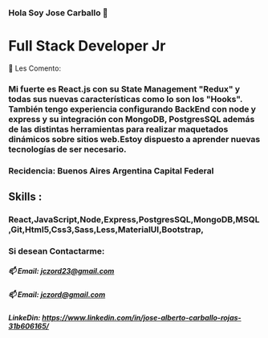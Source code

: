 ### Hola Soy Jose Carballo 👋


# Full Stack Developer Jr 
💬 Les Comento:
### Mi fuerte es React.js con su State Management "Redux" y todas sus nuevas características como lo son los "Hooks". También tengo experiencia configurando BackEnd con node y express y su integración con MongoDB, PostgresSQL además de las distintas herramientas para realizar maquetados dinámicos sobre sitios web.Estoy dispuesto a aprender nuevas tecnologías de ser necesario.
### Recidencia: Buenos Aires Argentina Capital Federal

## Skills :
### React,JavaScript,Node,Express,PostgresSQL,MongoDB,MSQL,Git,Html5,Css3,Sass,Less,MaterialUI,Bootstrap,
### Si desean Contactarme:
##### 📫 Email: jczord23@gmail.com
##### 📫 Email: jczord@gmail.com
##### LinkeDin: https://www.linkedin.com/in/jose-alberto-carballo-rojas-31b606165/
<!--
**Carballo-jc/Carballo-jc** is a ✨ _special_ ✨ repository because its `README.md` (this file) appears on your GitHub profile.

Here are some ideas to get you started:

- 🔭 I’m currently working on ...
- 🌱 I’m currently learning ...
- 👯 I’m looking to collaborate on ...
- 🤔 I’m looking for help with ...
- 💬 Ask me about ...
- 📫 How to reach me: ...
- 😄 Pronouns: ...
- ⚡ Fun fact: ...
-->
